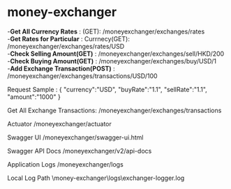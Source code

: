# money-exchanger

-**Get All Currency Rates** : (GET): /moneyexchanger/exchanges/rates  
-**Get Rates for Particular** : Currnecy(GET): /moneyexchanger/exchanges/rates/USD  
-**Check Selling Amount(GET)** : /moneyexchanger/exchanges/sell/HKD/200  
-**Check Buying Amount(GET)** : /moneyexchanger/exchanges/buy/USD/1  
-**Add Exchange Transaction(POST)** : /moneyexchanger/exchanges/transactions/USD/100  

Request Sample : 
{
 "currency":"USD",
 "buyRate":"1.1",
 "sellRate":"1.1",
 "amount":"1000"
}

Get All Exchange Transactions: /moneyexchanger/exchanges/transactions

Actuator
/moneyexchanger/actuator

Swagger UI
/moneyexchanger/swagger-ui.html

Swagger API Docs
/moneyexchanger/v2/api-docs

Application Logs
/moneyexchanger/logs

Local Log Path
\money-exchanger\logs\exchanger-logger.log
